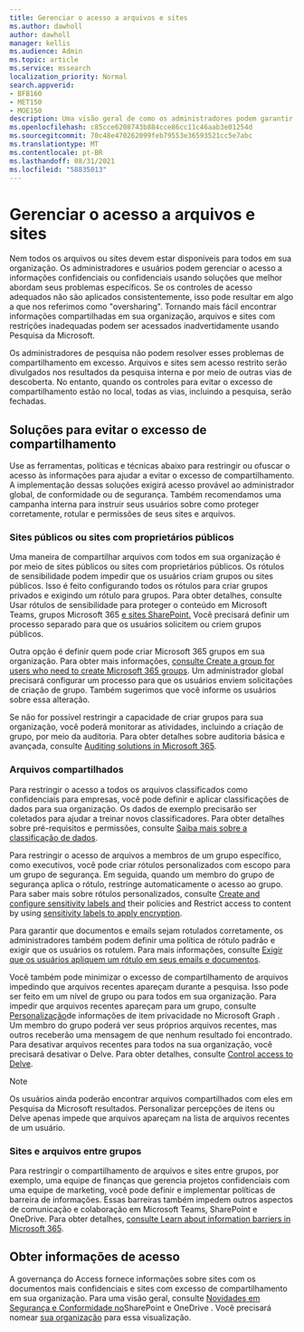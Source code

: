 ```yaml
---
title: Gerenciar o acesso a arquivos e sites
ms.author: dawholl
author: dawholl
manager: kellis
ms.audience: Admin
ms.topic: article
ms.service: mssearch
localization_priority: Normal
search.appverid:
- BFB160
- MET150
- MOE150
description: Uma visão geral de como os administradores podem garantir que o acesso a sites e arquivos sejam restritos corretamente em sua organização.
ms.openlocfilehash: c85cce6208743b884cce86cc11c46aab3e01254d
ms.sourcegitcommit: 70c48e470262099feb79553e36593521cc5e7abc
ms.translationtype: MT
ms.contentlocale: pt-BR
ms.lasthandoff: 08/31/2021
ms.locfileid: "58835013"
---
```

# <a name="manage-access-to-files-and-sites"></a>Gerenciar o acesso a arquivos e sites

Nem todos os arquivos ou sites devem estar disponíveis para todos em sua organização. Os administradores e usuários podem gerenciar o acesso a informações confidenciais ou confidenciais usando soluções que melhor abordam seus problemas específicos. Se os controles de acesso adequados não são aplicados consistentemente, isso pode resultar em algo a que nos referimos como "oversharing". Tornando mais fácil encontrar informações compartilhadas em sua organização, arquivos e sites com restrições inadequadas podem ser acessados inadvertidamente usando Pesquisa da Microsoft.

Os administradores de pesquisa não podem resolver esses problemas de compartilhamento em excesso. Arquivos e sites sem acesso restrito serão divulgados nos resultados da pesquisa interna e por meio de outras vias de descoberta. No entanto, quando os controles para evitar o excesso de compartilhamento estão no local, todas as vias, incluindo a pesquisa, serão fechadas.

## <a name="solutions-to-prevent-oversharing"></a>Soluções para evitar o excesso de compartilhamento

Use as ferramentas, políticas e técnicas abaixo para restringir ou ofuscar o acesso às informações para ajudar a evitar o excesso de compartilhamento. A implementação dessas soluções exigirá acesso provável ao administrador global, de conformidade ou de segurança. Também recomendamos uma campanha interna para instruir seus usuários sobre como proteger corretamente, rotular e permissões de seus sites e arquivos.

### <a name="public-sites-or-sites-with-public-owners"></a>Sites públicos ou sites com proprietários públicos

Uma maneira de compartilhar arquivos com todos em sua organização é por meio de sites públicos ou sites com proprietários públicos. Os rótulos de sensibilidade podem impedir que os usuários criam grupos ou sites públicos. Isso é feito configurando todos os rótulos para criar grupos privados e exigindo um rótulo para grupos. Para obter detalhes, consulte Usar rótulos de sensibilidade para proteger o conteúdo em Microsoft Teams, grupos Microsoft 365 [e sites SharePoint.](/microsoft-365/compliance/sensitivity-labels-teams-groups-sites) Você precisará definir um processo separado para que os usuários solicitem ou criem grupos públicos.

Outra opção é definir quem pode criar Microsoft 365 grupos em sua organização. Para obter mais informações, [consulte Create a group for users who need to create Microsoft 365 groups](/microsoft-365/solutions/manage-creation-of-groups#step-1-create-a-group-for-users-who-need-to-create-microsoft-365-groups). Um administrador global precisará configurar um processo para que os usuários enviem solicitações de criação de grupo. Também sugerimos que você informe os usuários sobre essa alteração.

Se não for possível restringir a capacidade de criar grupos para sua organização, você poderá monitorar as atividades, incluindo a criação de grupo, por meio da auditoria. Para obter detalhes sobre auditoria básica e avançada, consulte [Auditing solutions in Microsoft 365](/microsoft-365/compliance/auditing-solutions-overview).

### <a name="shared-files"></a>Arquivos compartilhados

Para restringir o acesso a todos os arquivos classificados como confidenciais para empresas, você pode definir e aplicar classificações de dados para sua organização. Os dados de exemplo precisarão ser coletados para ajudar a treinar novos classificadores. Para obter detalhes sobre pré-requisitos e permissões, consulte [Saiba mais sobre a classificação de dados](/microsoft-365/compliance/data-classification-overview).

Para restringir o acesso de arquivos a membros de um grupo específico, como executivos, você pode criar rótulos personalizados com escopo para um grupo de segurança. Em seguida, quando um membro do grupo de segurança aplica o rótulo, restringe automaticamente o acesso ao grupo. Para saber mais sobre rótulos personalizados, consulte [Create and configure sensitivity labels and](/microsoft-365/compliance/create-sensitivity-labels) their policies and Restrict access to content by using [sensitivity labels to apply encryption](/microsoft-365/compliance/encryption-sensitivity-labels).

Para garantir que documentos e emails sejam rotulados corretamente, os administradores também podem definir uma política de rótulo padrão e exigir que os usuários os rotulem. Para mais informações, consulte [Exigir que os usuários apliquem um rótulo em seus emails e documentos](/microsoft-365/compliance/sensitivity-labels-office-apps#require-users-to-apply-a-label-to-their-email-and-documents).

Você também pode minimizar o excesso de compartilhamento de arquivos impedindo que arquivos recentes apareçam durante a pesquisa. Isso pode ser feito em um nível de grupo ou para todos em sua organização. Para impedir que arquivos recentes apareçam para um grupo, consulte [Personalização](/graph/insights-customize-item-insights-privacy)de informações de item privacidade no Microsoft Graph . Um membro do grupo poderá ver seus próprios arquivos recentes, mas outros receberão uma mensagem de que nenhum resultado foi encontrado. Para desativar arquivos recentes para todos na sua organização, você precisará desativar o Delve. Para obter detalhes, consulte [Control access to Delve](/sharepoint/delve-for-office-365-admins#control-access-to-delve).

> [!Note]
> Os usuários ainda poderão encontrar arquivos compartilhados com eles em Pesquisa da Microsoft resultados. Personalizar percepções de itens ou Delve apenas impede que arquivos apareçam na lista de arquivos recentes de um usuário.

### <a name="sites-and-files-between-groups"></a>Sites e arquivos entre grupos

Para restringir o compartilhamento de arquivos e sites entre grupos, por exemplo, uma equipe de finanças que gerencia projetos confidenciais com uma equipe de marketing, você pode definir e implementar políticas de barreira de informações. Essas barreiras também impedem outros aspectos de comunicação e colaboração em Microsoft Teams, SharePoint e OneDrive. Para obter detalhes, [consulte Learn about information barriers in Microsoft 365](/microsoft-365/compliance/information-barriers).

## <a name="get-access-insights"></a>Obter informações de acesso

A governança do Access fornece informações sobre sites com os documentos mais confidenciais e sites com excesso de compartilhamento em sua organização. Para uma visão geral, consulte [Novidades em Segurança e Conformidade no](https://techcommunity.microsoft.com/t5/microsoft-sharepoint-blog/what-s-new-in-security-and-compliance-in-sharepoint-and-onedrive/ba-p/1696705)SharePoint e OneDrive . Você precisará nomear [sua organização](https://forms.microsoft.com/Pages/ResponsePage.aspx?id=v4j5cvGGr0GRqy180BHbR3-O9WDTKhhDtgWfphwS9YhUM0hJNklNRkZKMlhLNDRZNzlEQlVDSjdZVi4u) para essa visualização.
